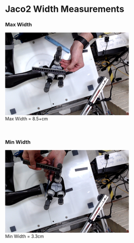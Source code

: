 # Jaco2 Width Measurements

### Max Width

<img src="Images/Jaco2_width_max.jpg" width="400"> <br>
Max Width = 8.5+cm <br>
<br>
<br>

### Min Width
<img src="Images/Jaco2_width_min.jpg" width="400"> <br>
Min Width = 3.3cm
